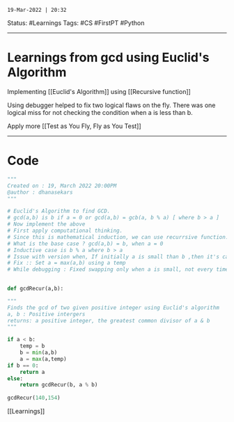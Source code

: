 `19-Mar-2022 | 20:32`

Status: #Learnings 
Tags: #CS #FirstPT #Python 

---
# Learnings from gcd using Euclid's Algorithm

Implementing [[Euclid's Algorithm]] using [[Recursive function]]


Using debugger helped to fix two logical flaws on the fly. There was one logical miss for not checking the condition when a is less than b.

Apply more [[Test as You Fly, Fly as You Test]]


---
# Code
```py
"""
Created on : 19, March 2022 20:00PM
@author : dhanasekars
"""

# Euclid's Algorithm to find GCD.
# gcd(a,b) is b if a = 0 or gcd(a,b) = gcb(a, b % a) [ where b > a ]
# Now implement the above
# First apply computational thinking.
# Since this is mathematical induction, we can use recurrsive function.
# What is the base case ? gcd(a,b) = b, when a = 0
# Inductive case is b % a where b > a
# Issue with version when, If initially a is small than b ,then it's calculating wrong
# Fix :: Set a = max(a,b) using a temp
# While debugging : Fixed swapping only when a is small, not every time
  

def gcdRecur(a,b):

"""
Finds the gcd of two given positive integer using Euclid's algorithm
a, b : Positive intergers
returns: a positive integer, the greatest common divisor of a & b
"""

if a < b:
	temp = b
	b = min(a,b)
	a = max(a,temp)
if b == 0:
	return a
else:
	return gcdRecur(b, a % b)
 
gcdRecur(140,154)


```




[[Learnings]]